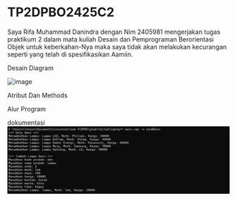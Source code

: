 # TP2DPBO2425C2

Saya Rifa Muhammad Danindra dengan Nim 2405981 mengerjakan tugas praktikum 2 dalam mata kuliah Desain dan Pemprograman Berorientasi Objek untuk keberkahan-Nya maka saya tidak akan melakukan kecurangan seperti yang telah di spesifikasikan Aamiin.


Desain Diagram

<img width="820" height="631" alt="image" src="https://github.com/user-attachments/assets/a01d02fb-1e4f-4aef-b123-8ba2d0feb3e0" />

Atribut Dan Methods



Alur Program



dokumentasi
![Dokumentasi](cpp/dokumentasi/cpp.png)

